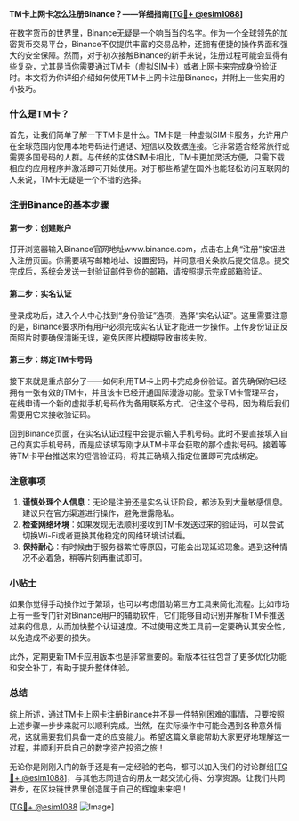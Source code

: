 **TM卡上网卡怎么注册Binance？——详细指南[[TG💪+ @esim1088](https://t.me/s/esim1088)]**

在数字货币的世界里，Binance无疑是一个响当当的名字。作为一个全球领先的加密货币交易平台，Binance不仅提供丰富的交易品种，还拥有便捷的操作界面和强大的安全保障。然而，对于初次接触Binance的新手来说，注册过程可能会显得有些复杂，尤其是当你需要通过TM卡（虚拟SIM卡）或者上网卡来完成身份验证时。本文将为你详细介绍如何使用TM卡上网卡注册Binance，并附上一些实用的小技巧。

### 什么是TM卡？

首先，让我们简单了解一下TM卡是什么。TM卡是一种虚拟SIM卡服务，允许用户在全球范围内使用本地号码进行通话、短信以及数据连接。它非常适合经常旅行或需要多国号码的人群。与传统的实体SIM卡相比，TM卡更加灵活方便，只需下载相应的应用程序并激活即可开始使用。对于那些希望在国外也能轻松访问互联网的人来说，TM卡无疑是一个不错的选择。

### 注册Binance的基本步骤

#### 第一步：创建账户
打开浏览器输入Binance官网地址www.binance.com，点击右上角“注册”按钮进入注册页面。你需要填写邮箱地址、设置密码，并同意相关条款后提交信息。提交完成后，系统会发送一封验证邮件到你的邮箱，请按照提示完成邮箱验证。

#### 第二步：实名认证
登录成功后，进入个人中心找到“身份验证”选项，选择“实名认证”。这里需要注意的是，Binance要求所有用户必须完成实名认证才能进一步操作。上传身份证正反面照片时要确保清晰无误，避免因图片模糊导致审核失败。

#### 第三步：绑定TM卡号码
接下来就是重点部分了——如何利用TM卡上网卡完成身份验证。首先确保你已经拥有一张有效的TM卡，并且该卡已经开通国际漫游功能。登录TM卡管理平台，在线申请一个新的虚拟手机号码作为备用联系方式。记住这个号码，因为稍后我们需要用它来接收验证码。

回到Binance页面，在实名认证过程中会提示输入手机号码。此时不要直接填入自己的真实手机号码，而是应该填写刚才从TM卡平台获取的那个虚拟号码。接着等待TM卡平台推送来的短信验证码，将其正确填入指定位置即可完成绑定。

### 注意事项

1. **谨慎处理个人信息**：无论是注册还是实名认证阶段，都涉及到大量敏感信息。建议只在官方渠道进行操作，避免泄露隐私。
2. **检查网络环境**：如果发现无法顺利接收到TM卡发送过来的验证码，可以尝试切换Wi-Fi或者更换其他稳定的网络环境试试看。
3. **保持耐心**：有时候由于服务器繁忙等原因，可能会出现延迟现象。遇到这种情况不必着急，稍等片刻再重试即可。

### 小贴士

如果你觉得手动操作过于繁琐，也可以考虑借助第三方工具来简化流程。比如市场上有一些专门针对Binance用户的辅助软件，它们能够自动识别并解析TM卡推送过来的信息，从而加快整个认证速度。不过使用这类工具前一定要确认其安全性，以免造成不必要的损失。

此外，定期更新TM卡应用版本也是非常重要的。新版本往往包含了更多优化功能和安全补丁，有助于提升整体体验。

### 总结

综上所述，通过TM卡上网卡注册Binance并不是一件特别困难的事情，只要按照上述步骤一步步来就可以顺利完成。当然，在实际操作中可能会遇到各种意外情况，这就需要我们具备一定的应变能力。希望这篇文章能帮助大家更好地理解这一过程，并顺利开启自己的数字资产投资之旅！

无论你是刚刚入门的新手还是有一定经验的老鸟，都可以加入我们的讨论群组[[TG💪+ @esim1088](https://t.me/s/esim1088)]，与其他志同道合的朋友一起交流心得、分享资源。让我们共同进步，在区块链世界里创造属于自己的辉煌未来吧！

[[TG💪+ @esim1088](https://t.me/s/esim1088) ![Image](https://i.postimg.cc/4NQfJmqS/Snipaste-2025-05-13-00-14-12.png)]